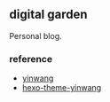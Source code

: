 ## digital garden

Personal blog.

### reference

 - [yinwang](https://github.com/mickeyouyou/yinwang)
 - [hexo-theme-yinwang](https://github.com/smallyunet/hexo-theme-yinwang)
